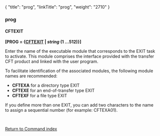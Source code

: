{
    "title": "prog",
    "linkTitle": "prog",
    "weight": "2710"
}<span id="prog"></span>

### prog

#### CFTEXIT

**\[<span id="PROG1"></span>PROG = {<u>CFTEXIT</u>
| *string* <span style="font-weight: bold;">(1 …512)</span>}\]**

Enter the name of the executable module that corresponds to the EXIT
task to activate. This module comprises the interface provided with the
transfer CFT product and linked with the user program.

To facilitate identification of the associated modules, the following
module names are recommended:

-   <span style="font-weight: bold;">CFTEXA</span>
    for a directory type EXIT
-   <span style="font-weight: bold;">CFTEXE</span>
    for an end-of-transfer type EXIT
-   <span style="font-weight: bold;">CFTEXF</span>
    for a file type EXIT

If you define more than one EXIT, you can add two characters to the
name to assign a sequential number (for example: CFTEXA01).

 

[Return to Command index](../../)
